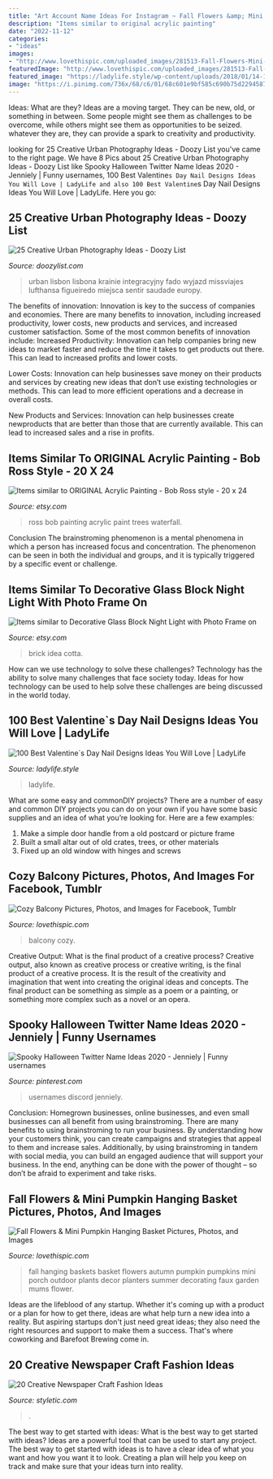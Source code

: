 ```yaml
---
title: "Art Account Name Ideas For Instagram ~ Fall Flowers &amp; Mini Pumpkin Hanging Basket Pictures, Photos, And Images"
description: "Items similar to original acrylic painting"
date: "2022-11-12"
categories:
- "ideas"
images:
- "http://www.lovethispic.com/uploaded_images/281513-Fall-Flowers-Mini-Pumpkin-Hanging-Basket.jpg"
featuredImage: "http://www.lovethispic.com/uploaded_images/281513-Fall-Flowers-Mini-Pumpkin-Hanging-Basket.jpg"
featured_image: "https://ladylife.style/wp-content/uploads/2018/01/14-1068x1068.jpg"
image: "https://i.pinimg.com/736x/68/c6/01/68c601e9bf585c690b75d2294587b85e.jpg"
---
```



Ideas: What are they?
Ideas are a moving target. They can be new, old, or something in between. Some people might see them as challenges to be overcome, while others might see them as opportunities to be seized. whatever they are, they can provide a spark to creativity and productivity.

	

		
looking for 25 Creative Urban Photography Ideas - Doozy List you've came to the right page. We have 8 Pics about 25 Creative Urban Photography Ideas - Doozy List like Spooky Halloween Twitter Name Ideas 2020 - Jenniely | Funny usernames, 100 Best Valentine`s Day Nail Designs Ideas You Will Love | LadyLife and also 100 Best Valentine`s Day Nail Designs Ideas You Will Love | LadyLife. Here you go:
		
    
## 25 Creative Urban Photography Ideas - Doozy List

<img loading=lazy src="https://www.doozylist.com/wp-content/uploads/2017/08/Tram.jpg" onerror="this.onerror=null;this.src='https://tse3.mm.bing.net/th?id=OIP.usEzTC1u9Xv7RvfwuWd4rAHaLG&amp;pid=15.1';" alt="25 Creative Urban Photography Ideas - Doozy List">

_Source: doozylist.com_

>urban lisbon lisbona krainie integracyjny fado wyjazd missviajes lufthansa figueiredo miejsca sentir saudade europy. 

	

The benefits of innovation:
Innovation is key to the success of companies and economies. There are many benefits to innovation, including increased productivity, lower costs, new products and services, and increased customer satisfaction. Some of the most common benefits of innovation include: 
Increased Productivity: Innovation can help companies bring new ideas to market faster and reduce the time it takes to get products out there. This can lead to increased profits and lower costs. 

Lower Costs: Innovation can help businesses save money on their products and services by creating new ideas that don’t use existing technologies or methods. This can lead to more efficient operations and a decrease in overall costs. 

New Products and Services: Innovation can help businesses create newproducts that are better than those that are currently available. This can lead to increased sales and a rise in profits.

    
## Items Similar To ORIGINAL Acrylic Painting - Bob Ross Style - 20 X 24

<img loading=lazy src="https://img0.etsystatic.com/000/0/6723970/il_570xN.306438292.jpg" onerror="this.onerror=null;this.src='https://tse2.mm.bing.net/th?id=OIP.JvWS-CA7-nMAYsnibQR21gHaJ4&amp;pid=15.1';" alt="Items similar to ORIGINAL Acrylic Painting - Bob Ross style - 20 x 24">

_Source: etsy.com_

>ross bob painting acrylic paint trees waterfall. 

	

Conclusion
The brainstroming phenomenon is a mental phenomena in which a person has increased focus and concentration. The phenomenon can be seen in both the individual and groups, and it is typically triggered by a specific event or challenge.

    
## Items Similar To Decorative Glass Block Night Light With Photo Frame On

<img loading=lazy src="https://img0.etsystatic.com/005/0/7198641/il_570xN.374034664_5x3r.jpg" onerror="this.onerror=null;this.src='https://tse3.mm.bing.net/th?id=OIP.dYejI_kbqpo0i9LAXU5NmwHaJ4&amp;pid=15.1';" alt="Items similar to Decorative Glass Block Night Light with Photo Frame on">

_Source: etsy.com_

>brick idea cotta. 

	

How can we use technology to solve these challenges?
Technology has the ability to solve many challenges that face society today. Ideas for how technology can be used to help solve these challenges are being discussed in the world today.

    
## 100 Best Valentine`s Day Nail Designs Ideas You Will Love | LadyLife

<img loading=lazy src="https://ladylife.style/wp-content/uploads/2018/01/14-1068x1068.jpg" onerror="this.onerror=null;this.src='https://tse3.mm.bing.net/th?id=OIP.4-8CZimeYO6ZwGD8UQIuagHaHa&amp;pid=15.1';" alt="100 Best Valentine`s Day Nail Designs Ideas You Will Love | LadyLife">

_Source: ladylife.style_

>ladylife. 

	

What are some easy and commonDIY projects?
There are a number of easy and common DIY projects you can do on your own if you have some basic supplies and an idea of what you’re looking for. Here are a few examples:
1. Make a simple door handle from a old postcard or picture frame
2. Built a small altar out of old crates, trees, or other materials
3. Fixed up an old window with hinges and screws

    
## Cozy Balcony Pictures, Photos, And Images For Facebook, Tumblr

<img loading=lazy src="http://www.lovethispic.com/uploaded_images/162325-Cozy-Balcony.jpg" onerror="this.onerror=null;this.src='https://tse3.mm.bing.net/th?id=OIP.7Xr-lgn2tD6dyhNPqpz8VwHaK5&amp;pid=15.1';" alt="Cozy Balcony Pictures, Photos, and Images for Facebook, Tumblr">

_Source: lovethispic.com_

>balcony cozy. 

	

Creative Output: What is the final product of a creative process?
Creative output, also known as creative process or creative writing, is the final product of a creative process. It is the result of the creativity and imagination that went into creating the original ideas and concepts. The final product can be something as simple as a poem or a painting, or something more complex such as a novel or an opera.

    
## Spooky Halloween Twitter Name Ideas 2020 - Jenniely | Funny Usernames

<img loading=lazy src="https://i.pinimg.com/736x/68/c6/01/68c601e9bf585c690b75d2294587b85e.jpg" onerror="this.onerror=null;this.src='https://tse1.mm.bing.net/th?id=OIP.mMfwvY9fK0UV8naxVPqj5AHaLH&amp;pid=15.1';" alt="Spooky Halloween Twitter Name Ideas 2020 - Jenniely | Funny usernames">

_Source: pinterest.com_

>usernames discord jenniely. 

	

Conclusion: Homegrown businesses, online businesses, and even small businesses can all benefit from using brainstroming.
There are many benefits to using brainstroming to run your business. By understanding how your customers think, you can create campaigns and strategies that appeal to them and increase sales. Additionally, by using brainstroming in tandem with social media, you can build an engaged audience that will support your business. In the end, anything can be done with the power of thought – so don’t be afraid to experiment and take risks.

    
## Fall Flowers &amp; Mini Pumpkin Hanging Basket Pictures, Photos, And Images

<img loading=lazy src="http://www.lovethispic.com/uploaded_images/281513-Fall-Flowers-Mini-Pumpkin-Hanging-Basket.jpg" onerror="this.onerror=null;this.src='https://tse4.mm.bing.net/th?id=OIP.1m_vEy2_8JZfjLsjYq3GfQAAAA&amp;pid=15.1';" alt="Fall Flowers &amp; Mini Pumpkin Hanging Basket Pictures, Photos, and Images">

_Source: lovethispic.com_

>fall hanging baskets basket flowers autumn pumpkin pumpkins mini porch outdoor plants decor planters summer decorating faux garden mums flower. 

	

Ideas are the lifeblood of any startup. Whether it's coming up with a product or a plan for how to get there, ideas are what help turn a new idea into a reality. But aspiring startups don't just need great ideas; they also need the right resources and support to make them a success. That's where coworking and Barefoot Brewing come in.

    
## 20 Creative Newspaper Craft Fashion Ideas

<img loading=lazy src="https://styletic.com/wp-content/uploads/2014/10/newspaper-craft-fashion-ideas/2-creative-newspaper-craft-fashion-ideas.jpg" onerror="this.onerror=null;this.src='https://tse4.mm.bing.net/th?id=OIP.YABbSnoEV65VXtfJJdaXAgHaKv&amp;pid=15.1';" alt="20 Creative Newspaper Craft Fashion Ideas">

_Source: styletic.com_

>. 

	

The best way to get started with ideas: What is the best way to get started with ideas?
Ideas are a powerful tool that can be used to start any project. The best way to get started with ideas is to have a clear idea of what you want and how you want it to look. Creating a plan will help you keep on track and make sure that your ideas turn into reality.

